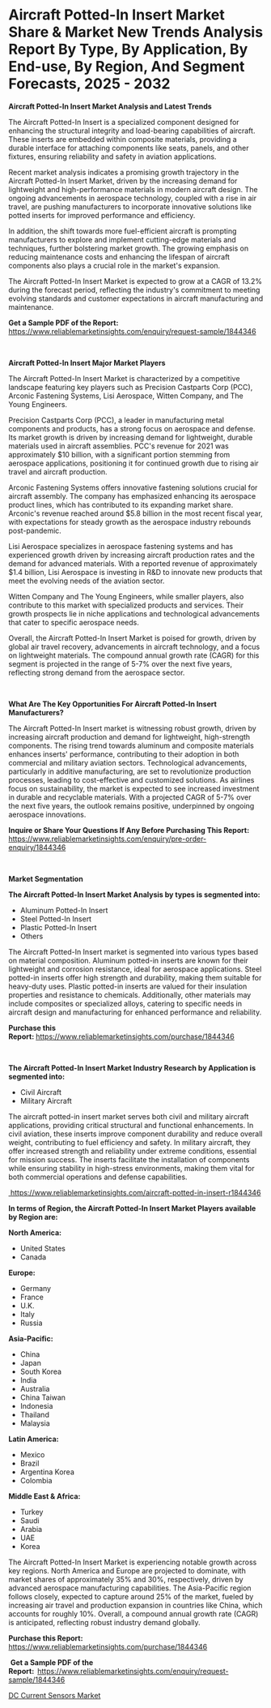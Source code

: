 <p><h1>Aircraft Potted-In Insert Market Share & Market New Trends Analysis Report By Type, By Application, By End-use, By Region, And Segment Forecasts, 2025 - 2032</h1></p><p><strong>Aircraft Potted-In Insert Market Analysis and Latest Trends</strong></p>
<p><p>The Aircraft Potted-In Insert is a specialized component designed for enhancing the structural integrity and load-bearing capabilities of aircraft. These inserts are embedded within composite materials, providing a durable interface for attaching components like seats, panels, and other fixtures, ensuring reliability and safety in aviation applications.</p><p>Recent market analysis indicates a promising growth trajectory in the Aircraft Potted-In Insert Market, driven by the increasing demand for lightweight and high-performance materials in modern aircraft design. The ongoing advancements in aerospace technology, coupled with a rise in air travel, are pushing manufacturers to incorporate innovative solutions like potted inserts for improved performance and efficiency.</p><p>In addition, the shift towards more fuel-efficient aircraft is prompting manufacturers to explore and implement cutting-edge materials and techniques, further bolstering market growth. The growing emphasis on reducing maintenance costs and enhancing the lifespan of aircraft components also plays a crucial role in the market's expansion.</p><p>The Aircraft Potted-In Insert Market is expected to grow at a CAGR of 13.2% during the forecast period, reflecting the industry's commitment to meeting evolving standards and customer expectations in aircraft manufacturing and maintenance.</p></p>
<p><strong>Get a Sample PDF of the Report:&nbsp;</strong> <a href="https://www.reliablemarketinsights.com/enquiry/request-sample/1844346?utm_campaign=2013&utm_medium=2&utm_source=Github&utm_content=ia&utm_term=28022025&utm_id=aircraft-potted-in-insert">https://www.reliablemarketinsights.com/enquiry/request-sample/1844346</a></p>
<p>&nbsp;</p>
<p><strong>Aircraft Potted-In Insert Major Market Players</strong></p>
<p><p>The Aircraft Potted-In Insert Market is characterized by a competitive landscape featuring key players such as Precision Castparts Corp (PCC), Arconic Fastening Systems, Lisi Aerospace, Witten Company, and The Young Engineers. </p><p>Precision Castparts Corp (PCC), a leader in manufacturing metal components and products, has a strong focus on aerospace and defense. Its market growth is driven by increasing demand for lightweight, durable materials used in aircraft assemblies. PCC's revenue for 2021 was approximately $10 billion, with a significant portion stemming from aerospace applications, positioning it for continued growth due to rising air travel and aircraft production.</p><p>Arconic Fastening Systems offers innovative fastening solutions crucial for aircraft assembly. The company has emphasized enhancing its aerospace product lines, which has contributed to its expanding market share. Arconic's revenue reached around $5.8 billion in the most recent fiscal year, with expectations for steady growth as the aerospace industry rebounds post-pandemic.</p><p>Lisi Aerospace specializes in aerospace fastening systems and has experienced growth driven by increasing aircraft production rates and the demand for advanced materials. With a reported revenue of approximately $1.4 billion, Lisi Aerospace is investing in R&D to innovate new products that meet the evolving needs of the aviation sector.</p><p>Witten Company and The Young Engineers, while smaller players, also contribute to this market with specialized products and services. Their growth prospects lie in niche applications and technological advancements that cater to specific aerospace needs.</p><p>Overall, the Aircraft Potted-In Insert Market is poised for growth, driven by global air travel recovery, advancements in aircraft technology, and a focus on lightweight materials. The compound annual growth rate (CAGR) for this segment is projected in the range of 5-7% over the next five years, reflecting strong demand from the aerospace sector.</p></p>
<p>&nbsp;</p>
<p><strong>What Are The Key Opportunities For Aircraft Potted-In Insert Manufacturers?</strong></p>
<p><p>The Aircraft Potted-In Insert market is witnessing robust growth, driven by increasing aircraft production and demand for lightweight, high-strength components. The rising trend towards aluminum and composite materials enhances inserts' performance, contributing to their adoption in both commercial and military aviation sectors. Technological advancements, particularly in additive manufacturing, are set to revolutionize production processes, leading to cost-effective and customized solutions. As airlines focus on sustainability, the market is expected to see increased investment in durable and recyclable materials. With a projected CAGR of 5-7% over the next five years, the outlook remains positive, underpinned by ongoing aerospace innovations.</p></p>
<p><strong>Inquire or Share Your Questions If Any Before Purchasing This Report:</strong> <a href="https://www.reliablemarketinsights.com/enquiry/pre-order-enquiry/1844346?utm_campaign=2013&utm_medium=2&utm_source=Github&utm_content=ia&utm_term=28022025&utm_id=aircraft-potted-in-insert">https://www.reliablemarketinsights.com/enquiry/pre-order-enquiry/1844346</a></p>
<p>&nbsp;</p>
<p><strong>Market Segmentation</strong></p>
<p><strong>The Aircraft Potted-In Insert Market Analysis by types is segmented into:</strong></p>
<p><ul><li>Aluminum Potted-In Insert</li><li>Steel Potted-In Insert</li><li>Plastic Potted-In Insert</li><li>Others</li></ul></p>
<p><p>The Aircraft Potted-In Insert market is segmented into various types based on material composition. Aluminum potted-in inserts are known for their lightweight and corrosion resistance, ideal for aerospace applications. Steel potted-in inserts offer high strength and durability, making them suitable for heavy-duty uses. Plastic potted-in inserts are valued for their insulation properties and resistance to chemicals. Additionally, other materials may include composites or specialized alloys, catering to specific needs in aircraft design and manufacturing for enhanced performance and reliability.</p></p>
<p><strong>Purchase this Report:&nbsp;</strong><a href="https://www.reliablemarketinsights.com/purchase/1844346?utm_campaign=2013&utm_medium=2&utm_source=Github&utm_content=ia&utm_term=28022025&utm_id=aircraft-potted-in-insert">https://www.reliablemarketinsights.com/purchase/1844346</a></p>
<p>&nbsp;</p>
<p><strong>The Aircraft Potted-In Insert Market Industry Research by Application is segmented into:</strong></p>
<p><ul><li>Civil Aircraft</li><li>Military Aircraft</li></ul></p>
<p><p>The aircraft potted-in insert market serves both civil and military aircraft applications, providing critical structural and functional enhancements. In civil aviation, these inserts improve component durability and reduce overall weight, contributing to fuel efficiency and safety. In military aircraft, they offer increased strength and reliability under extreme conditions, essential for mission success. The inserts facilitate the installation of components while ensuring stability in high-stress environments, making them vital for both commercial operations and defense capabilities.</p></p>
<p><a href="https://www.reliablemarketinsights.com/aircraft-potted-in-insert-r1844346?utm_campaign=2013&utm_medium=2&utm_source=Github&utm_content=ia&utm_term=28022025&utm_id=aircraft-potted-in-insert">&nbsp;https://www.reliablemarketinsights.com/aircraft-potted-in-insert-r1844346</a></p>
<p><strong>In terms of Region, the Aircraft Potted-In Insert Market Players available by Region are:</strong></p>
<p>
    <p> <strong> North America: </strong>
        <ul>
            <li>United States</li>
            <li>Canada</li>
        </ul>
        </p> 
    <p> <strong> Europe: </strong>
        <ul>
            <li>Germany</li>
            <li>France</li>
            <li>U.K.</li>
            <li>Italy</li>
            <li>Russia</li>
        </ul>
        </p> 
    <p> <strong> Asia-Pacific: </strong>
        <ul>
            <li>China</li>
            <li>Japan</li>
            <li>South Korea</li>
            <li>India</li>
            <li>Australia</li>
            <li>China Taiwan</li>
            <li>Indonesia</li>
            <li>Thailand</li>
            <li>Malaysia</li>
        </ul>
        </p> 
    <p> <strong> Latin America: </strong>
        <ul>
            <li>Mexico</li>
            <li>Brazil</li>
            <li>Argentina Korea</li>
            <li>Colombia</li>
        </ul>
        </p> 
    <p> <strong> Middle East & Africa: </strong>
        <ul>
            <li>Turkey</li>
            <li>Saudi</li>
            <li>Arabia</li>
            <li>UAE</li>
            <li>Korea</li>
        </ul>
    </p>
    </p>
<p><p>The Aircraft Potted-In Insert Market is experiencing notable growth across key regions. North America and Europe are projected to dominate, with market shares of approximately 35% and 30%, respectively, driven by advanced aerospace manufacturing capabilities. The Asia-Pacific region follows closely, expected to capture around 25% of the market, fueled by increasing air travel and production expansion in countries like China, which accounts for roughly 10%. Overall, a compound annual growth rate (CAGR) is anticipated, reflecting robust industry demand globally.</p></p>
<p><strong>Purchase this Report: </strong><a href="https://www.reliablemarketinsights.com/purchase/1844346?utm_campaign=2013&utm_medium=2&utm_source=Github&utm_content=ia&utm_term=28022025&utm_id=aircraft-potted-in-insert">https://www.reliablemarketinsights.com/purchase/1844346</a></p>
<p>&nbsp;<strong>Get a Sample PDF of the Report:&nbsp;&nbsp;</strong><a href="https://www.reliablemarketinsights.com/enquiry/request-sample/1844346?utm_campaign=2013&utm_medium=2&utm_source=Github&utm_content=ia&utm_term=28022025&utm_id=aircraft-potted-in-insert">https://www.reliablemarketinsights.com/enquiry/request-sample/1844346</a></p>
<p><strong></strong></p>
<p><p><a href="https://github.com/adyawafurber1/Market-Research-Report-List-1/blob/main/dc-current-sensors-market.md?utm_campaign=2013&utm_medium=2&utm_source=Github&utm_content=ia&utm_term=28022025&utm_id=aircraft-potted-in-insert">DC Current Sensors Market</a></p></p>
